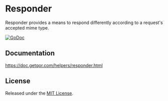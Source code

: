 # Responder

Responder provides a means to respond differently according to a request's accepted mime type.

[![GoDoc](https://godoc.org/github.com/ecletus/responder?status.svg)](https://godoc.org/github.com/ecletus/responder)

## Documentation

<https://doc.getqor.com/helpers/responder.html>

## License

Released under the [MIT License](http://opensource.org/licenses/MIT).
